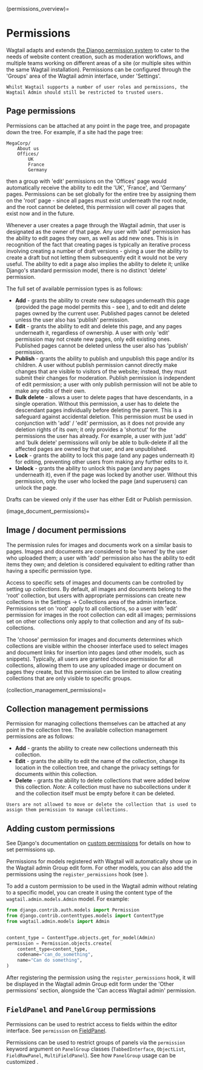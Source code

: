 (permissions_overview)=

# Permissions

Wagtail adapts and extends [the Django permission system](inv:django#topic-authorization) to cater to the needs of website content creation, such as moderation workflows, and multiple teams working on different areas of a site (or multiple sites within the same Wagtail installation). Permissions can be configured through the 'Groups' area of the Wagtail admin interface, under 'Settings'.

```{note}
Whilst Wagtail supports a number of user roles and permissions, the Wagtail Admin should still be restricted to trusted users.
```

## Page permissions

Permissions can be attached at any point in the page tree, and propagate down the tree. For example, if a site had the page tree:

```
MegaCorp/
    About us
    Offices/
        UK
        France
        Germany
```

then a group with 'edit' permissions on the 'Offices' page would automatically receive the ability to edit the 'UK', 'France', and 'Germany' pages. Permissions can be set globally for the entire tree by assigning them on the 'root' page - since all pages must exist underneath the root node, and the root cannot be deleted, this permission will cover all pages that exist now and in the future.

Whenever a user creates a page through the Wagtail admin, that user is designated as the owner of that page. Any user with 'add' permission has the ability to edit pages they own, as well as add new ones. This is in recognition of the fact that creating pages is typically an iterative process involving creating a number of draft versions - giving a user the ability to create a draft but not letting them subsequently edit it would not be very useful. The ability to edit a page also implies the ability to delete it; unlike Django's standard permission model, there is no distinct 'delete' permission.

The full set of available permission types is as follows:

-   **Add** - grants the ability to create new subpages underneath this page (provided the page model permits this - see [](page_type_business_rules)), and to edit and delete pages owned by the current user. Published pages cannot be deleted unless the user also has 'publish' permission.
-   **Edit** - grants the ability to edit and delete this page, and any pages underneath it, regardless of ownership. A user with only 'edit' permission may not create new pages, only edit existing ones. Published pages cannot be deleted unless the user also has 'publish' permission.
-   **Publish** - grants the ability to publish and unpublish this page and/or its children. A user without publish permission cannot directly make changes that are visible to visitors of the website; instead, they must submit their changes for moderation. Publish permission is independent of edit permission; a user with only publish permission will not be able to make any edits of their own.
-   **Bulk delete** - allows a user to delete pages that have descendants, in a single operation. Without this permission, a user has to delete the descendant pages individually before deleting the parent. This is a safeguard against accidental deletion. This permission must be used in conjunction with 'add' / 'edit' permission, as it does not provide any deletion rights of its own; it only provides a 'shortcut' for the permissions the user has already. For example, a user with just 'add' and 'bulk delete' permissions will only be able to bulk-delete if all the affected pages are owned by that user, and are unpublished.
-   **Lock** - grants the ability to lock this page (and any pages underneath it) for editing, preventing other users from making any further edits to it.
-   **Unlock** - grants the ability to unlock this page (and any pages underneath it), even if the page was locked by another user. Without this permission, only the user who locked the page (and superusers) can unlock the page.

Drafts can be viewed only if the user has either Edit or Publish permission.

(image_document_permissions)=

## Image / document permissions

The permission rules for images and documents work on a similar basis to pages. Images and documents are considered to be 'owned' by the user who uploaded them; a user with 'add' permission also has the ability to edit items they own; and deletion is considered equivalent to editing rather than having a specific permission type.

Access to specific sets of images and documents can be controlled by setting up _collections_. By default, all images and documents belong to the 'root' collection, but users with appropriate permissions can create new collections in the Settings -> Collections area of the admin interface. Permissions set on 'root' apply to all collections, so a user with 'edit' permission for images in the root collection can edit all images; permissions set on other collections only apply to that collection and any of its sub-collections.

The 'choose' permission for images and documents determines which collections are visible within the chooser interface used to select images and document links for insertion into pages (and other models, such as snippets). Typically, all users are granted choose permission for all collections, allowing them to use any uploaded image or document on pages they create, but this permission can be limited to allow creating collections that are only visible to specific groups.

(collection_management_permissions)=

## Collection management permissions

Permission for managing collections themselves can be attached at any point in the collection tree. The available collection management permissions are as follows:

-   **Add** - grants the ability to create new collections underneath this collection.
-   **Edit** - grants the ability to edit the name of the collection, change its location in the collection tree, and change the privacy settings for documents within this collection.
-   **Delete** - grants the ability to delete collections that were added below this collection. _Note:_ A collection must have no subcollections under it and the collection itself must be empty before it can be deleted.

```{note}
Users are not allowed to move or delete the collection that is used to assign them permission to manage collections.
```

## Adding custom permissions

See Django's documentation on [custom permissions](inv:django#custom-permissions) for details on how to set permissions up.

Permissions for models registered with Wagtail will automatically show up in the Wagtail admin Group edit form. For other models, you can also add the permissions using the `register_permissions` hook (see [](register_permissions)).

To add a custom permission to be used in the Wagtail admin without relating to a specific model, you can create it using the content type of the `wagtail.admin.models.Admin` model. For example:

```python
from django.contrib.auth.models import Permission
from django.contrib.contenttypes.models import ContentType
from wagtail.admin.models import Admin


content_type = ContentType.objects.get_for_model(Admin)
permission = Permission.objects.create(
    content_type=content_type,
    codename="can_do_something",
    name="Can do something",
)
```

After registering the permission using the `register_permissions` hook, it will be displayed in the Wagtail admin Group edit form under the 'Other permissions' section, alongside the 'Can access Wagtail admin' permission.

## `FieldPanel` and `PanelGroup` permissions

Permissions can be used to restrict access to fields within the editor interface. See `permission` on [FieldPanel](field_panel).

Permissions can be used to restrict groups of panels via the `permission` keyword argument on `PanelGroup` classes (`TabbedInterface`, `ObjectList`, `FieldRowPanel`, `MultiFieldPanel`). See how `PanelGroup` usage can be customized [](forms_panels_overview).
